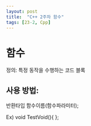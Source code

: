 ```yaml
---
layout: post
title:  "C++ 2주차 함수"
tags: [23-2, Cpp]
---
```


# 함수
 정의: 특정 동작을 수행하는 코드 블록 <br/>

## 사용 방법: 
반환타입 함수이름(함수파라미터); <br/>

Ex) void TestVoid(){ };